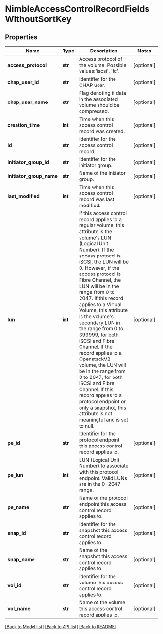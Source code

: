 # NimbleAccessControlRecordFieldsWithoutSortKey

## Properties
Name | Type | Description | Notes
------------ | ------------- | ------------- | -------------
**access_protocol** | **str** | Access protocol of the volume. Possible values:&#39;iscsi&#39;, &#39;fc&#39;. | [optional] 
**chap_user_id** | **str** | Identifier for the CHAP user. | [optional] 
**chap_user_name** | **str** | Flag denoting if data in the associated volume should be compressed. | [optional] 
**creation_time** | **int** | Time when this access control record was created. | [optional] 
**id** | **str** | Identifier for the access control record. | [optional] 
**initiator_group_id** | **str** | Identifier for the initiator group. | [optional] 
**initiator_group_name** | **str** | Name of the initiator group. | [optional] 
**last_modified** | **int** | Time when this access control record was last modified. | [optional] 
**lun** | **int** | If this access control record applies to a regular volume, this attribute is the volume&#39;s LUN (Logical Unit Number). If the access protocol is iSCSI, the LUN will be 0. However, if the access protocol is Fibre Channel, the LUN will be in the range from 0 to 2047. If this record applies to a Virtual Volume, this attribute is the volume&#39;s secondary LUN in the range from 0 to 399999, for both iSCSI and Fibre Channel. If the record applies to a OpenstackV2 volume, the LUN will be in the range from 0 to 2047, for both iSCSI and Fibre Channel. If this record applies to a protocol endpoint or only a snapshot, this attribute is not meaningful and is set to null. | [optional] 
**pe_id** | **str** | Identifier for the protocol endpoint this access control record applies to. | [optional] 
**pe_lun** | **int** | LUN (Logical Unit Number) to associate with this protocol endpoint. Valid LUNs are in the 0-2047 range. | [optional] 
**pe_name** | **str** | Name of the protocol endpoint this access control record applies to. | [optional] 
**snap_id** | **str** | Identifier for the snapshot this access control record applies to. | [optional] 
**snap_name** | **str** | Name of the snapshot this access control record applies to. | [optional] 
**vol_id** | **str** | Identifier for the volume this access control record applies to. | [optional] 
**vol_name** | **str** | Name of the volume this access control record applies to. | [optional] 

[[Back to Model list]](../README.md#documentation-for-models) [[Back to API list]](../README.md#documentation-for-api-endpoints) [[Back to README]](../README.md)


